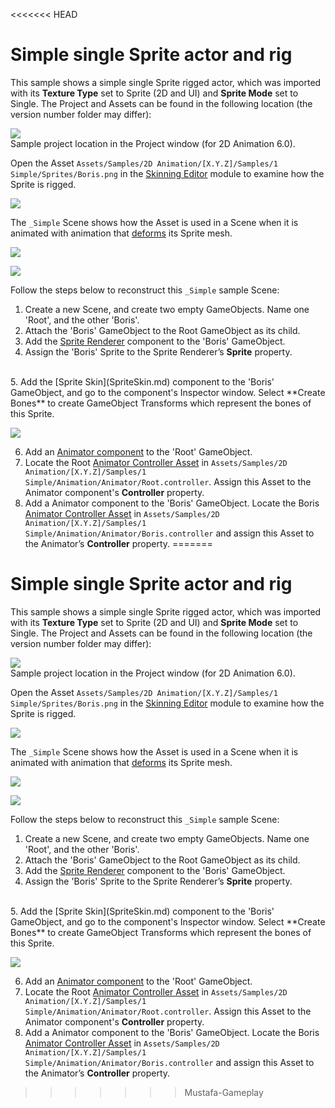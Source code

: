 <<<<<<< HEAD
# Simple single Sprite actor and rig

This sample shows a simple single Sprite rigged actor, which was imported with its **Texture Type** set to Sprite (2D and UI) and **Sprite Mode** set to Single. The Project and Assets can be found in the following location (the version number folder may differ):

![](images/2D-animation-samples-simple-import.png)<br/>Sample project location in the Project window (for 2D Animation 6.0).

Open the Asset `Assets/Samples/2D Animation/[X.Y.Z]/Samples/1 Simple/Sprites/Boris.png` in the [Skinning Editor](SkinningEditor.md) module to examine how the Sprite is rigged.

![](images/2D-animation-samples-simple-skinning-module.png)

The `_Simple` Scene shows how the Asset is used in a Scene when it is animated with animation that [deforms](SpriteSkin.md) its Sprite mesh.

![](images/2D-animation-samples-simple-animation.png)

![](images/2D-animation-samples-simple-deformed.png)

Follow the steps below to reconstruct this `_Simple` sample Scene:

1. Create a new Scene, and create two empty GameObjects. Name one 'Root', and the other 'Boris'.
   <br/>
2. Attach the 'Boris' GameObject to the Root GameObject as its child.
   <br/>
3. Add the [Sprite Renderer](https://docs.unity3d.com/Manual/class-SpriteRenderer.html) component to the 'Boris' GameObject.
   <br/>
4.  Assign the 'Boris' Sprite to the Sprite Renderer’s **Sprite** property.
   <br/>
5. Add the [Sprite Skin](SpriteSkin.md) component to the 'Boris' GameObject, and go to the component's Inspector window. Select **Create Bones** to create GameObject Transforms which represent the bones of this Sprite.

![](images/2D-animation-samples-simple-rigged.png)

6. Add an [Animator component](https://docs.unity3d.com/Manual/class-Animator.html) to the 'Root' GameObject.
   <br/>
7. Locate the Root [Animator Controller Asset](https://docs.unity3d.com/Manual/Animator.html) in `Assets/Samples/2D Animation/[X.Y.Z]/Samples/1 Simple/Animation/Animator/Root.controller`. Assign this Asset to the Animator component's **Controller** property.
    <br/>
8. Add a Animator component to the 'Boris' GameObject. Locate the Boris [Animator Controller Asset](https://docs.unity3d.com/Manual/Animator.html) in `Assets/Samples/2D Animation/[X.Y.Z]/Samples/1 Simple/Animation/Animator/Boris.controller` and assign this Asset to the Animator’s **Controller** property.
=======
# Simple single Sprite actor and rig

This sample shows a simple single Sprite rigged actor, which was imported with its **Texture Type** set to Sprite (2D and UI) and **Sprite Mode** set to Single. The Project and Assets can be found in the following location (the version number folder may differ):

![](images/2D-animation-samples-simple-import.png)<br/>Sample project location in the Project window (for 2D Animation 6.0).

Open the Asset `Assets/Samples/2D Animation/[X.Y.Z]/Samples/1 Simple/Sprites/Boris.png` in the [Skinning Editor](SkinningEditor.md) module to examine how the Sprite is rigged.

![](images/2D-animation-samples-simple-skinning-module.png)

The `_Simple` Scene shows how the Asset is used in a Scene when it is animated with animation that [deforms](SpriteSkin.md) its Sprite mesh.

![](images/2D-animation-samples-simple-animation.png)

![](images/2D-animation-samples-simple-deformed.png)

Follow the steps below to reconstruct this `_Simple` sample Scene:

1. Create a new Scene, and create two empty GameObjects. Name one 'Root', and the other 'Boris'.
   <br/>
2. Attach the 'Boris' GameObject to the Root GameObject as its child.
   <br/>
3. Add the [Sprite Renderer](https://docs.unity3d.com/Manual/class-SpriteRenderer.html) component to the 'Boris' GameObject.
   <br/>
4.  Assign the 'Boris' Sprite to the Sprite Renderer’s **Sprite** property.
   <br/>
5. Add the [Sprite Skin](SpriteSkin.md) component to the 'Boris' GameObject, and go to the component's Inspector window. Select **Create Bones** to create GameObject Transforms which represent the bones of this Sprite.

![](images/2D-animation-samples-simple-rigged.png)

6. Add an [Animator component](https://docs.unity3d.com/Manual/class-Animator.html) to the 'Root' GameObject.
   <br/>
7. Locate the Root [Animator Controller Asset](https://docs.unity3d.com/Manual/Animator.html) in `Assets/Samples/2D Animation/[X.Y.Z]/Samples/1 Simple/Animation/Animator/Root.controller`. Assign this Asset to the Animator component's **Controller** property.
    <br/>
8. Add a Animator component to the 'Boris' GameObject. Locate the Boris [Animator Controller Asset](https://docs.unity3d.com/Manual/Animator.html) in `Assets/Samples/2D Animation/[X.Y.Z]/Samples/1 Simple/Animation/Animator/Boris.controller` and assign this Asset to the Animator’s **Controller** property.
>>>>>>> Mustafa-Gameplay
